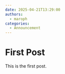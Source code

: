 ```yaml
---
date: 2025-04-21T13:29:00
authors: 
  - maroph
categories:
  - Announcement
---
```


# First Post
This is the first post.
